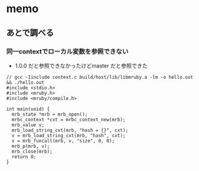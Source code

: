 # memo
## あとで調べる
### 同一contextでローカル変数を参照できない
* 1.0.0 だと参照できなかったけどmaster だと参照できた

```
// gcc -Iinclude context.c build/host/lib/libmruby.a -lm -o hello.out && ./hello.out
#include <stdio.h>
#include <mruby.h>
#include <mruby/compile.h>

int main(void) {
  mrb_state *mrb = mrb_open();
  mrbc_context *cxt = mrbc_context_new(mrb);
  mrb_value v;
  mrb_load_string_cxt(mrb, "hash = {}", cxt);
  v = mrb_load_string_cxt(mrb, "hash", cxt);
  v = mrb_funcall(mrb, v, "size", 0, 0);
  mrb_p(mrb, v);
  mrb_close(mrb);
  return 0;
}
```
